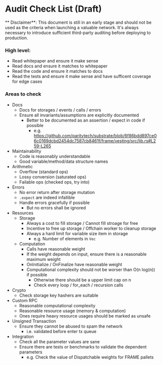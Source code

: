# Audit Check List (Draft)

** Disclaimer**: This document is still in an early stage and should not be used as the criteria when launching a valuable network. It's always necessary to introduce sufficient third-party auditing before deploying to production. 

### High level:

- Read whitepaper and ensure it make sense
- Read docs and ensure it matches to whitepaper
- Read the code and ensure it matches to docs
- Read the tests and ensure it make sense and have sufficent coverage for edge cases

### Areas to check

- Docs
  - Docs for storages / events / calls / errors
  - Ensure all invariants/assumptions are explicitly documented
    - Better to be documented as an assertion / expect in code if possible
      - e.g. https://github.com/paritytech/substrate/blob/6f86bdd897ce06c0169dcbd2454dc7587cb8461f/frame/vesting/src/lib.rs#L259-L265
- Maintainability
  - Code is reasonably understandable
  - Good variable/method/data structure names
- Arithmetic
  - Overflow (standard ops)
  - Lossy conversion (saturated ops)
  - Failable ops (checked ops, try into)
- Errors
  - No error return after storage mutation
  - `.expect` are indeed infallible
  - Handle errors gracefully if possible
    - But no errors shall be ignored
- Resources
  - Storage
    - Always a cost to fill storage / Cannot fill stroage for free
    - Incentive to free up storage / Offchain worker to cleanup storage
    - Always a hard limit for variable size item in storage
      - e.g. Number of elements in `Vec`
  - Computation
    - Calls have reasonable weight
    - If the weight depends on input, ensure there is a reasonable maximum weight
    - OnInitialize / OnFinalize have reasonable weight
    - Computational complexity should not be worser than O(n log(n)) if possible
      - Otherwise there should be a upper limit cap on n
      - Check every loop / for_each / recursion calls
- Crypto
  - Check storage key hashers are suitable
- Custom RPC
  - Reasonable computational complexity
  - Reasonable resource usage (memory & computation)
  - Ones require heavy resource usages should be marked as unsafe
- Unsigned Transaction
  - Ensure they cannot be abused to spam the network
    - i.e. validated before enter tx queue
- Integration
  - Check all the parameter values are sane
  - Ensure there are tests or benchmarks to validate the dependent parameters
    - e.g. Check the value of Dispatchable weights for FRAME pallets
